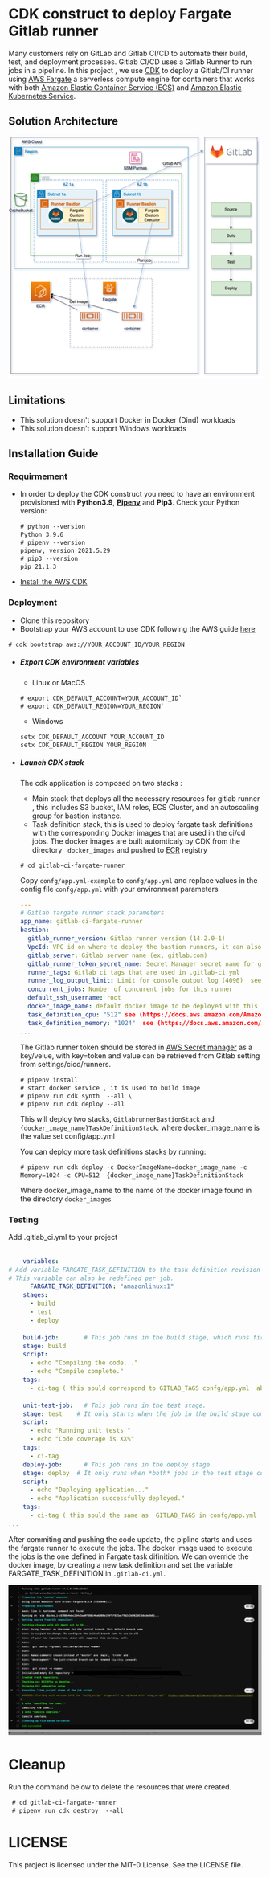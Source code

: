 # CDK construct to deploy Fargate Gitlab runner

Many customers rely on GitLab and Gitlab CI/CD to automate their build, test, and deployment processes.  Gitlab CI/CD uses a Gitlab Runner to run jobs in a pipeline. In this project , we use [CDK](https://www.google.com/url?sa=t&rct=j&q=&esrc=s&source=web&cd=&cad=rja&uact=8&ved=2ahUKEwjvqs2Z8I_zAhUPZMAKHUNHCsMQFnoECAQQAw&url=https%3A%2F%2Faws.amazon.com%2Fcdk%2F&usg=AOvVaw2tPZlF03QH3o_EKwTkN7cO)  to deploy a Gitlab/CI  runner  using  [AWS Fargate](https://aws.amazon.com/fargate/)  a serverless compute engine for containers that works with both [Amazon Elastic Container Service (ECS)](https://aws.amazon.com/ecs/) and [Amazon Elastic Kubernetes Service](https://aws.amazon.com/eks/).

## Solution Architecture 
![Architecture](/docs/img/GitlabCIRunnerFargate.png)

## Limitations
- This solution doesn't support  Docker in Docker (Dind) workloads 
- This solution doesn't support Windows workloads
## Installation Guide
### Requirmement

- In order to deploy the CDK construct  you need to have an environment provisioned with **Python3.9**, [**Pipenv**](https://pipenv.pypa.io/en/latest/) and  **Pip3**. 
Check your Python version:  
    ```
    # python --version 
    Python 3.9.6
    # pipenv --version
    pipenv, version 2021.5.29
    # pip3 --version
    pip 21.1.3
    ``` 
- [Install the AWS CDK](https://docs.aws.amazon.com/cdk/latest/guide/getting_started.html)
### Deployment
- Clone this repository 
- Bootstrap your AWS account to use CDK following the AWS guide [here](https://docs.aws.amazon.com/cdk/latest/guide/bootstrapping.html)
```
# cdk bootstrap aws://YOUR_ACCOUNT_ID/YOUR_REGION
``` 
- ##### Export CDK environment variables
    - Linux or MacOS
    ``` 
    # export CDK_DEFAULT_ACCOUNT=YOUR_ACCOUNT_ID`
    # export CDK_DEFAULT_REGION=YOUR_REGION`
    ``` 
    - Windows
    ``` 
    setx CDK_DEFAULT_ACCOUNT YOUR_ACCOUNT_ID
    setx CDK_DEFAULT_REGION YOUR_REGION
    ``` 

- ##### Launch CDK stack
    The cdk application is composed on two stacks :
    - Main stack that deploys all the necessary resources for  gitlab runner , this includes S3 bucket, IAM roles, ECS Cluster, and an autoscaling group for bastion instance.
    - Task definition stack, this is used to deploy fargate task definitions with the corresponding Docker images that are used in the ci/cd jobs. The docker images are built  automticaly by  CDK from the directory ` docker_images` and pushed to [ECR](https://aws.amazon.com/ecr/) registry
    ``` 
    # cd gitlab-ci-fargate-runner
    ```
    Copy `confg/app.yml-example` to `confg/app.yml` and replace values in the config file `confg/app.yml` with your environment parameters
    ```yaml
    ---
    # Gitlab fargate runner stack parameters
    app_name: gitlab-ci-fargate-runner
    bastion:
      gitlab_runner_version: Gitlab runner version (14.2.0-1)
      VpcId: VPC id on where to deploy the bastion runners, it can also be provided by cdk -c
      gitlab_server: Gitlab server name (ex, gitlab.com)
      gitlab_runner_token_secret_name: Secret Manager secret name for gitlab token
      runner_tags: Gitlab ci tags that are used in .gitlab-ci.yml
      runner_log_output_limit: Limit for console output log (4096)  see (https://docs.gitlab.com/runner/configuration/advanced-configuration.html)
      concurrent_jobs: Number of concurent jobs for this runner
      default_ssh_username: root
      docker_image_name: default docker image to be deployed with this stack, the images are in docker_images directory
      task_definition_cpu: "512" see (https://docs.aws.amazon.com/AmazonECS/latest/developerguide/task_definition_parameters.html)
      task_definition_memory: "1024"  see (https://docs.aws.amazon.com/AmazonECS/latest/developerguide/task_definition_parameters.html)
    ...
    ```
    The Gitlab runner token should be stored in [AWS Secret manager](https://aws.amazon.com/secrets-manager/?nc1=h_ls)  as a key/velue, with key=token and value can be retrieved from Gitlab setting from settings/cicd/runners.
    ``` 
    # pipenv install
    # start docker service , it is used to build image 
    # pipenv run cdk synth  --all \
    # pipenv run cdk deploy --all
    
    ``` 
    This will deploy two stacks, `GitlabrunnerBastionStack` and `{docker_image_name}TaskDefinitionStack`.  where docker_image_name is the value set config/app.yml

    You can deploy more task definitions stacks by running:
    ``` 
    # pipenv run cdk deploy -c DockerImageName=docker_image_name -c Memory=1024 -c CPU=512  {docker_image_name}TaskDefinitionStack
    ``` 
    Where docker_image_name to the name of the docker image found in the directory `docker_images`
### Testing
Add  .gitlab_ci.yml to your project 
```yaml
---
    variables:
# Add variable FARGATE_TASK_DEFINITION to the task definition revision deployed in the stack above.
# This variable can also be redefined per job.
      FARGATE_TASK_DEFINITION: "amazonlinux:1"
    stages:         
      - build
      - test
      - deploy

    build-job:       # This job runs in the build stage, which runs first.
    stage: build
    script:
      - echo "Compiling the code..."
      - echo "Compile complete."
    tags:
      - ci-tag ( this sould correspond to GITLAB_TAGS confg/app.yml  above)

    unit-test-job:   # This job runs in the test stage.
    stage: test    # It only starts when the job in the build stage completes successfully.
    script:
      - echo "Running unit tests "
      - echo "Code coverage is XX%"
    tags:
      - ci-tag
    deploy-job:      # This job runs in the deploy stage.
    stage: deploy  # It only runs when *both* jobs in the test stage complete successfully.
    script:
      - echo "Deploying application..."
      - echo "Application successfully deployed."
    tags:
      - ci-tag ( this sould the same as  GITLAB_TAGS in confg/app.yml  above)
...
```
After commiting and pushing the code update, the pipline starts  and uses the fargate runner to execute the jobs. The docker image used to execute the jobs is the one defined in Fargate task difinition. We can override the docker image, by creating a new task definition and set the variable FARGATE_TASK_DEFINITION in `.gitlab-ci.yml`.

![Results](/docs/img/gitlab-pipeline-screenshot.png)
# Cleanup
Run the command below to delete the resources that were created.
   ``` 
    # cd gitlab-ci-fargate-runner
    # pipenv run cdk destroy  --all  
  ``` 
# LICENSE
This project is licensed under the MIT-0 License. See the LICENSE file.

